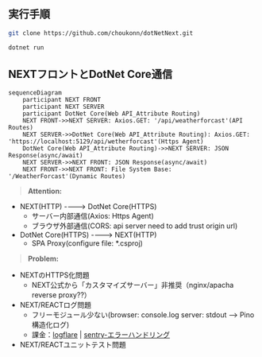 ## 実行手順

```bash
git clone https://github.com/choukonn/dotNetNext.git
```

```bash
dotnet run
```

## NEXTフロントとDotNet Core通信

```mermaid
sequenceDiagram
    participant NEXT FRONT
    participant NEXT SERVER
    participant DotNet Core(Web API_Attribute Routing)
    NEXT FRONT->>NEXT SERVER: Axios.GET: '/api/weatherforcast'(API Routes)
    NEXT SERVER->>DotNet Core(Web API_Attribute Routing): Axios.GET: 'https://localhost:5129/api/wetherforcast'(Https Agent)
    DotNet Core(Web API_Attribute Routing)->>NEXT SERVER: JSON Response(async/await)
    NEXT SERVER->>NEXT FRONT: JSON Response(async/await)
    NEXT FRONT->>NEXT FRONT: File System Base: '/WeatherForcast'(Dynamic Routes)
```

> **Attention:**

- NEXT(HTTP) ----> DotNet Core(HTTPS)
    - サーバー内部通信(Axios: Https Agent)
    - ブラウザ外部通信(CORS: api server need to add trust origin url)
- DotNet Core(HTTPS) ----> NEXT(HTTP)
    - SPA Proxy(configure file: *.csproj)

> **Problem:**

- NEXTのHTTPS化問題
    - NEXT公式から「カスタマイズサーバー」非推奨（nginx/apacha reverse proxy??）
- NEXT/REACTログ問題
    - フリーモジュール少ない(browser: console.log server: stdout --> Pino構造化ログ)
    - 課金：[logflare](https://logflare.app/pricing)   |  [sentry-エラーハンドリング](https://sentry.io/pricing/)
- NEXT/REACTユニットテスト問題
